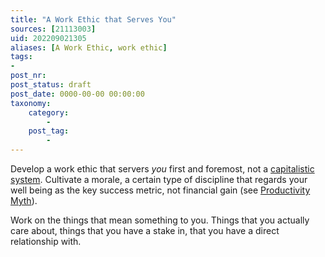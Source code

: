 ```yaml
---
title: "A Work Ethic that Serves You"
sources: [21113003]
uid: 202209021305
aliases: [A Work Ethic, work ethic]
tags:
-
post_nr:
post_status: draft
post_date: 0000-00-00 00:00:00
taxonomy:
    category:
        -
    post_tag:
        -
---
```


Develop a work ethic that servers *you* first and foremost, not a [capitalistic system](capitalism-and-your-life.md). Cultivate a morale, a certain type of discipline that regards your well being as the key success metric, not financial gain (see [Productivity Myth](productivity-myth.md)). 

Work on the things that mean something to you. Things that you actually care about, things that you have a stake in, that you have a direct relationship with. 